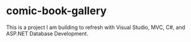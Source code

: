 # comic-book-gallery
This is a project I am building to refresh with Visual Studio, MVC, C#, and ASP.NET Database Development. 
